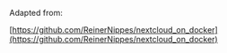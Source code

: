 Adapted from:

[https://github.com/ReinerNippes/nextcloud_on_docker](https://github.com/ReinerNippes/nextcloud_on_docker)

